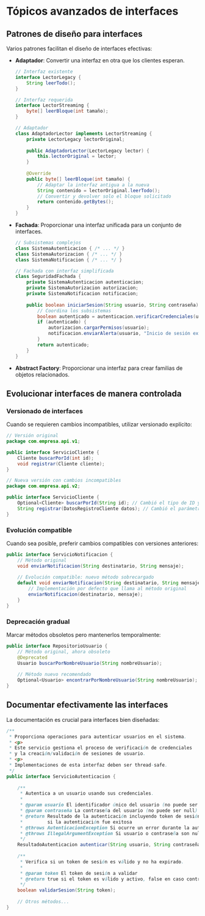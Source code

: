 # Tópicos avanzados de interfaces

## Patrones de diseño para interfaces

Varios patrones facilitan el diseño de interfaces efectivas:

- **Adaptador**: Convertir una interfaz en otra que los clientes esperan.
  
  ```java
  // Interfaz existente
  interface LectorLegacy {
      String leerTodo();
  }
  
  // Interfaz requerida
  interface LectorStreaming {
      byte[] leerBloque(int tamaño);
  }
  
  // Adaptador
  class AdaptadorLector implements LectorStreaming {
      private LectorLegacy lectorOriginal;
      
      public AdaptadorLector(LectorLegacy lector) {
          this.lectorOriginal = lector;
      }
      
      @Override
      public byte[] leerBloque(int tamaño) {
          // Adaptar la interfaz antigua a la nueva
          String contenido = lectorOriginal.leerTodo();
          // Convertir y devolver solo el bloque solicitado
          return contenido.getBytes();
      }
  }
  ```

- **Fachada**: Proporcionar una interfaz unificada para un conjunto de interfaces.
  
  ```java
  // Subsistemas complejos
  class SistemaAutenticacion { /* ... */ }
  class SistemaAutorizacion { /* ... */ }
  class SistemaNotificacion { /* ... */ }
  
  // Fachada con interfaz simplificada
  class SeguridadFachada {
      private SistemaAutenticacion autenticacion;
      private SistemaAutorizacion autorizacion;
      private SistemaNotificacion notificacion;
      
      public boolean iniciarSesion(String usuario, String contraseña) {
          // Coordina los subsistemas
          boolean autenticado = autenticacion.verificarCredenciales(usuario, contraseña);
          if (autenticado) {
              autorizacion.cargarPermisos(usuario);
              notificacion.enviarAlerta(usuario, "Inicio de sesión exitoso");
          }
          return autenticado;
      }
  }
  ```

- **Abstract Factory**: Proporcionar una interfaz para crear familias de objetos relacionados.

## Evolucionar interfaces de manera controlada

### Versionado de interfaces

Cuando se requieren cambios incompatibles, utilizar versionado explícito:

```java
// Versión original
package com.empresa.api.v1;

public interface ServicioCliente {
    Cliente buscarPorId(int id);
    void registrar(Cliente cliente);
}

// Nueva versión con cambios incompatibles
package com.empresa.api.v2;

public interface ServicioCliente {
    Optional<Cliente> buscarPorId(String id); // Cambió el tipo de ID y el retorno
    String registrar(DatosRegistroCliente datos); // Cambió el parámetro y retorno
}
```

### Evolución compatible

Cuando sea posible, preferir cambios compatibles con versiones anteriores:

```java
public interface ServicioNotificacion {
    // Método original
    void enviarNotificacion(String destinatario, String mensaje);
    
    // Evolución compatible: nuevo método sobrecargado
    default void enviarNotificacion(String destinatario, String mensaje, Prioridad prioridad) {
        // Implementación por defecto que llama al método original
        enviarNotificacion(destinatario, mensaje);
    }
}
```

### Deprecación gradual

Marcar métodos obsoletos pero mantenerlos temporalmente:

```java
public interface RepositorioUsuario {
    // Método original, ahora obsoleto
    @Deprecated
    Usuario buscarPorNombreUsuario(String nombreUsuario);
    
    // Método nuevo recomendado
    Optional<Usuario> encontrarPorNombreUsuario(String nombreUsuario);
}
```

## Documentar efectivamente las interfaces

La documentación es crucial para interfaces bien diseñadas:

```java
/**
 * Proporciona operaciones para autenticar usuarios en el sistema.
 * <p>
 * Este servicio gestiona el proceso de verificación de credenciales
 * y la creación/validación de sesiones de usuario.
 * <p>
 * Implementaciones de esta interfaz deben ser thread-safe.
 */
public interface ServicioAutenticacion {
    
    /**
     * Autentica a un usuario usando sus credenciales.
     *
     * @param usuario El identificador único del usuario (no puede ser null)
     * @param contraseña La contraseña del usuario (no puede ser null)
     * @return Resultado de la autenticación incluyendo token de sesión
     *         si la autenticación fue exitosa
     * @throws AutenticacionException Si ocurre un error durante la autenticación
     * @throws IllegalArgumentException Si usuario o contraseña son null
     */
    ResultadoAutenticacion autenticar(String usuario, String contraseña);
    
    /**
     * Verifica si un token de sesión es válido y no ha expirado.
     *
     * @param token El token de sesión a validar
     * @return true si el token es válido y activo, false en caso contrario
     */
    boolean validarSesion(String token);
    
    // Otros métodos...
}
```
